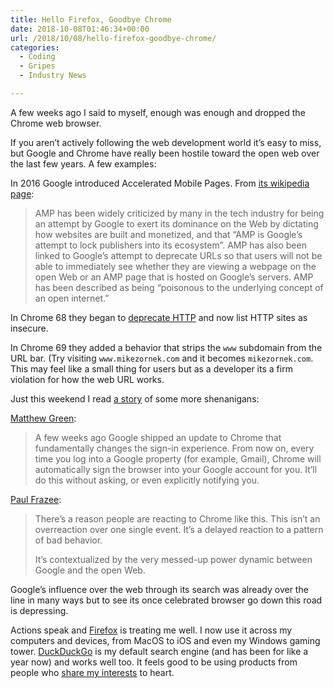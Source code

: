```yaml
---
title: Hello Firefox, Goodbye Chrome
date: 2018-10-08T01:46:34+00:00
url: /2018/10/08/hello-firefox-goodbye-chrome/
categories:
  - Coding
  - Gripes
  - Industry News

---
```

A few weeks ago I said to myself, enough was enough and dropped the Chrome web browser.

If you aren’t actively following the web development world it&#8217;s easy to miss, but Google and Chrome have really been hostile toward the open web over the last few years. A few examples:

In 2016 Google introduced Accelerated Mobile Pages. From [its wikipedia page][1]:

> AMP has been widely criticized by many in the tech industry for being an attempt by Google to exert its dominance on the Web by dictating how websites are built and monetized, and that &#8220;AMP is Google&#8217;s attempt to lock publishers into its ecosystem&#8221;. AMP has also been linked to Google&#8217;s attempt to deprecate URLs so that users will not be able to immediately see whether they are viewing a webpage on the open Web or an AMP page that is hosted on Google&#8217;s servers. AMP has been described as being &#8220;poisonous to the underlying concept of an open internet.&#8221; 

In Chrome 68 they began to [deprecate HTTP][2] and now list HTTP sites as insecure.

In Chrome 69 they added a behavior that strips the `www` subdomain from the URL bar. (Try visiting `www.mikezornek.com` and it becomes `mikezornek.com`. This may feel like a small thing for users but as a developer its a firm violation for how the web URL works.

Just this weekend I read [a story][3] of some more shenanigans:

[Matthew Green][4]:

> A few weeks ago Google shipped an update to Chrome that fundamentally changes the sign-in experience. From now on, every time you log into a Google property (for example, Gmail), Chrome will automatically sign the browser into your Google account for you. It’ll do this without asking, or even explicitly notifying you. 

[Paul Frazee][5]:

> There’s a reason people are reacting to Chrome like this. This isn’t an overreaction over one single event. It’s a delayed reaction to a pattern of bad behavior.
> 
> It’s contextualized by the very messed-up power dynamic between Google and the open Web. 

Google’s influence over the web through its search was already over the line in many ways but to see its once celebrated browser go down this road is depressing.

Actions speak and [Firefox][6] is treating me well. I now use it across my computers and devices, from MacOS to iOS and even my Windows gaming tower. [DuckDuckGo][7] is my default search engine (and has been for like a year now) and works well too. It feels good to be using products from people who [share my interests][8] to heart.

 [1]: https://en.wikipedia.org/wiki/Accelerated_Mobile_Pages#General_Criticisma
 [2]: http://this.how/googleAndHttp/
 [3]: https://mjtsai.com/blog/2018/10/05/why-matthew-green-is-done-with-chrome/
 [4]: https://blog.cryptographyengineering.com/2018/09/23/why-im-leaving-chrome/
 [5]: https://twitter.com/pfrazee/status/1044265163350843392
 [6]: https://www.mozilla.org/en-US/firefox/new/
 [7]: https://duckduckgo.com/
 [8]: https://www.mozilla.org/en-US/about/
